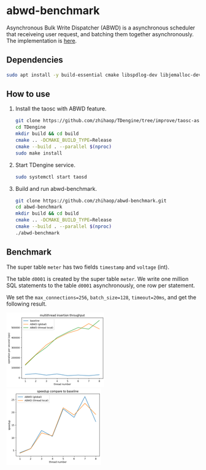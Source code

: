 # abwd-benchmark

Asynchronous Bulk Write Dispatcher (ABWD) is a asynchronous scheduler that receiveing user request, and batching them together asynchronously. The implementation is [here](https://github.com/taosdata/TDengine/pull/16866).

## Dependencies

```bash
sudo apt install -y build-essential cmake libspdlog-dev libjemalloc-dev
```

## How to use

1. Install the taosc with ABWD feature.

    ```bash
    git clone https://github.com/zhihaop/TDengine/tree/improve/taosc-async-enhancement-for-2.6.git
    cd TDengine
    mkdir build && cd build
    cmake .. -DCMAKE_BUILD_TYPE=Release
    cmake --build . --parallel $(nproc)
    sudo make install
    ```

2. Start TDengine service.

    ```bash
    sudo systemctl start taosd
    ```

3. Build and run abwd-benchmark.

    ```bash
    git clone https://github.com/zhihaop/abwd-benchmark.git
    cd abwd-benchmark
    mkdir build && cd build
    cmake .. -DCMAKE_BUILD_TYPE=Release
    cmake --build . --parallel $(nproc)
    ./abwd-benchmark
    ```

## Benchmark

The super table `meter` has two fields `timestamp` and `voltage` (int).

The table `d0001` is created by the super table `meter`. We write one million SQL statements to the table `d0001` asynchronously, one row per statement.

We set the `max_connections=256`, `batch_size=128`, `timeout=20ms`, and get the following result.

![throughput](image/throughput.png) ![speedup](image/speedup.png)
